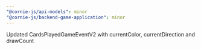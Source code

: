 ```yaml
---
"@cornie-js/api-models": minor
"@cornie-js/backend-game-application": minor
---
```


Updated CardsPlayedGameEventV2 with currentColor, currentDirection and drawCount
